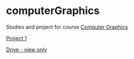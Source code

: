 # computerGraphics
Studies and project for course [Computer Graphics](https://uspdigital.usp.br/jupiterweb/obterDisciplina?nomdis=&sgldis=SCC0250)

[Project 1](https://github.com/jorgesalhani/computerGraphics/blob/main/projeto1_final.ipynb)

[Drive - view only](https://colab.research.google.com/drive/1aOT-r-qY7pc3E2EpNHOY_FCyer0Ew6KZ?usp=sharing)
